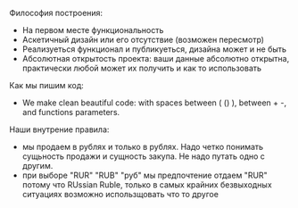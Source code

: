 Философия построения:

* На первом месте функциональность
* Аскетичный дизайн или его отсутствие (возможен пересмотр)
* Реализуеться функционал и публикуеться, дизайна может и не быть
* Абсолютная открытость проекта: ваши данные абсолютно открытна, практически любой может их получить и как то использовать

Как мы пишим код:

* We make clean beautiful code: with spaces between ( () ), between + -, and functions parameters.

Наши внутрение правила:

* мы продаем в рублях и только в рублях. Надо четко понимать сущьность продажи и сущность закупа. Не надо путать одно с другим.
* при выборе "RUR" "RUB" "руб" мы предпочтение отдаем "RUR" потому что RUssian Ruble, только в самых крайних безвыходных ситуациях возможно использщовать что то другое